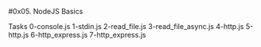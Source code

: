 #0x05. NodeJS Basics


Tasks
0-console.js
1-stdin.js
2-read_file.js
3-read_file_async.js
4-http.js
5-http.js
6-http_express.js
7-http_express.js
